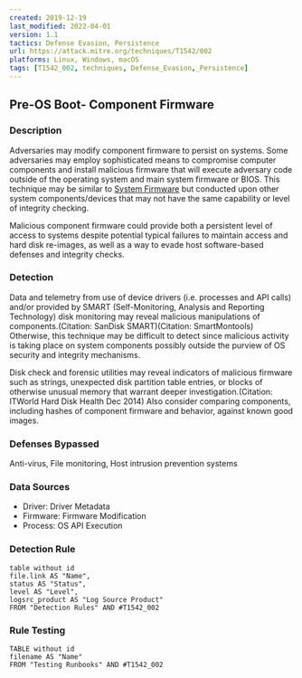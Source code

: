 ```yaml
---
created: 2019-12-19
last_modified: 2022-04-01
version: 1.1
tactics: Defense Evasion, Persistence
url: https://attack.mitre.org/techniques/T1542/002
platforms: Linux, Windows, macOS
tags: [T1542_002, techniques, Defense_Evasion,_Persistence]
---
```


## Pre-OS Boot- Component Firmware

### Description

Adversaries may modify component firmware to persist on systems. Some adversaries may employ sophisticated means to compromise computer components and install malicious firmware that will execute adversary code outside of the operating system and main system firmware or BIOS. This technique may be similar to [System Firmware](https://attack.mitre.org/techniques/T1542/001) but conducted upon other system components/devices that may not have the same capability or level of integrity checking.

Malicious component firmware could provide both a persistent level of access to systems despite potential typical failures to maintain access and hard disk re-images, as well as a way to evade host software-based defenses and integrity checks.

### Detection

Data and telemetry from use of device drivers (i.e. processes and API calls) and/or provided by SMART (Self-Monitoring, Analysis and Reporting Technology) disk monitoring may reveal malicious manipulations of components.(Citation: SanDisk SMART)(Citation: SmartMontools) Otherwise, this technique may be difficult to detect since malicious activity is taking place on system components possibly outside the purview of OS security and integrity mechanisms.

Disk check and forensic utilities may reveal indicators of malicious firmware such as strings, unexpected disk partition table entries, or blocks of otherwise unusual memory that warrant deeper investigation.(Citation: ITWorld Hard Disk Health Dec 2014) Also consider comparing components, including hashes of component firmware and behavior, against known good images.

### Defenses Bypassed

Anti-virus, File monitoring, Host intrusion prevention systems

### Data Sources

  - Driver: Driver Metadata
  -  Firmware: Firmware Modification
  -  Process: OS API Execution
### Detection Rule

```dataview
table without id
file.link AS "Name",
status AS "Status",
level AS "Level",
logsrc_product AS "Log Source Product"
FROM "Detection Rules" AND #T1542_002
```

### Rule Testing

```dataview
TABLE without id
filename AS "Name"
FROM "Testing Runbooks" AND #T1542_002
```
